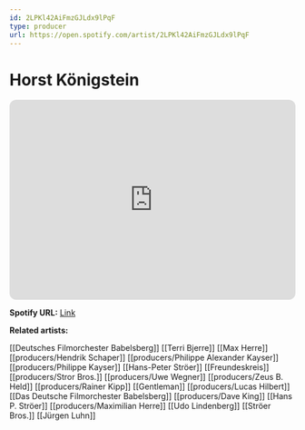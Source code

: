 ```yaml
---
id: 2LPKl42AiFmzGJLdx9lPqF
type: producer
url: https://open.spotify.com/artist/2LPKl42AiFmzGJLdx9lPqF
---
```

# Horst Königstein

<iframe style="border-radius:12px" src="https://open.spotify.com/embed/artist/2LPKl42AiFmzGJLdx9lPqF" width="100%" height="352" frameBorder="0" allowfullscreen="" allow="autoplay; clipboard-write; encrypted-media; fullscreen; picture-in-picture" loading="lazy"></iframe>

**Spotify URL:** [Link](https://open.spotify.com/artist/2LPKl42AiFmzGJLdx9lPqF)

**Related artists:**

[[Deutsches Filmorchester Babelsberg]]
[[Terri Bjerre]]
[[Max Herre]]
[[producers/Hendrik Schaper]]
[[producers/Philippe Alexander Kayser]]
[[producers/Philippe Kayser]]
[[Hans-Peter Ströer]]
[[Freundeskreis]]
[[producers/Stror Bros.]]
[[producers/Uwe Wegner]]
[[producers/Zeus B. Held]]
[[producers/Rainer Kipp]]
[[Gentleman]]
[[producers/Lucas Hilbert]]
[[Das Deutsche Filmorchester Babelsberg]]
[[producers/Dave King]]
[[Hans P. Ströer]]
[[producers/Maximilian Herre]]
[[Udo Lindenberg]]
[[Ströer Bros.]]
[[Jürgen Luhn]]
